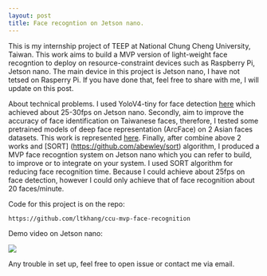 ```yaml
---
layout: post
title: Face recogntion on Jetson nano.
---
```


This is my internship project of TEEP at National Chung Cheng University, Taiwan. This work aims to build a MVP version of light-weight face recogntion to deploy on resource-constraint
devices such as Raspberry Pi, Jetson nano. The main device in this project is Jetson nano, I have not tetsed on Rasperry Pi. If you have done that, feel free to share with me,
I will update on this post.

About technical problems. I used YoloV4-tiny for face detection [here](https://ltkhang.github.io/face-detection-yolov4-tiny/) which achieved about 25-30fps on Jetson nano.
Secondly, aim to improve the accuracy of face identification on Taiwanese faces, therefore, I tested some pretrained models of deep face representation (ArcFace) on 2 Asian
faces datasets. This work is represented [here](https://ltkhang.github.io/verify-deep-face-recognition-on-asian-face-dataset/).
Finally, after combine above 2 works and [SORT] (https://github.com/abewley/sort) algorithm, I produced a MVP face recogntion system on Jetson nano which you can refer to build, to improve or to integrate on your system.
I used SORT algorithm for reducing face recognition time. Because I could achieve about 25fps on face detection, however I could only achieve that of face recognition about 20 faces/minute.

Code for this project is on the repo:

```
https://github.com/ltkhang/ccu-mvp-face-recognition
```

Demo video on Jetson nano:

[![](http://img.youtube.com/vi/grARFiksUik/0.jpg)](http://www.youtube.com/watch?v=grARFiksUik "")


Any trouble in set up, feel free to open issue or contact me via email.

